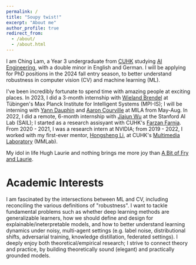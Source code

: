 ```yaml
---
permalink: /
title: "Soupy twist!"
excerpt: "About me"
author_profile: true
redirect_from: 
  - /about/
  - /about.html
---
```

I am Ching Lam, a Year 3 undergraduate from [CUHK](https://www.cuhk.edu.hk/english/index.html) studying [AI Engineering](https://www.cse.cuhk.edu.hk/admission/aistn/), with a double minor in English and German. I will be applying for PhD positions in the 2024 fall entry season, to better understand robustness in computer vision (CV) and machine learning (ML).  

I've been incredibly fortunate to spend time with amazing people at exciting places. In 2023, I did a 3-month internship with [Wieland Brendel](https://robustml.is.mpg.de/) at Tübingen's Max Planck Institute for Intelligent Systems (MPI-IS); I will be interning with [Yann Dauphin](https://www.dauphin.io/) and [Aaron Courville](https://mila.quebec/en/person/aaron-courville/) at MILA from May-Aug. In 2022, I did a remote, 6-month internship with [Jiajun Wu](https://jiajunwu.com/) at the Stanford AI Lab (SAIL); I started as a research assisyant with CUHK's [Farzan Farnia](https://www.cse.cuhk.edu.hk/~farnia/). From 2020 - 2021, I was a research intern at NVIDIA; from 2019 - 2022, I worked with my first-ever mentor, [Hongsheng Li](https://www.ee.cuhk.edu.hk/~hsli/), at CUHK's [Multimedia Laboratory](https://mmlab.ie.cuhk.edu.hk/) (MMLab).   
  
My idol in life Hugh Laurie and nothing brings me more joy than [A Bit of Fry and Laurie](https://youtu.be/U8ko2nCk_hE).  
  
Academic Interests
======
I am fascinated by the intersections between ML and CV, including reconciling the various definitions of "robustness". I want to tackle fundamental problems such as whether deep learning methods are generalizable learners, how we should define and design for explainable/ineterpretable models, and how to better understand learning dynamics under noisy, multi-agent settings (e.g. label noise, distributional shifts, adversarial training, knowledge distillation, federated settings). I deeply enjoy both theoretical/empirical research; I strive to connect theory and practice, by building theoretically sound (elegant) and practically grounded models.

